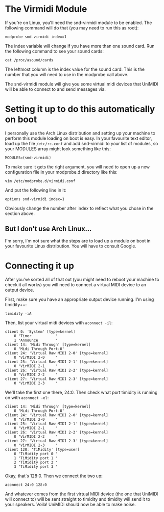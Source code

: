 # The Virmidi Module

If you're on Linux, you'll need the snd-virmidi module to be enabled. The
following command will do that (you may need to run this as root):

    modprobe snd-virmidi index=1

The index variable will change if you have more than one sound card. Run the
following command to see your sound cards:

    cat /proc/asound/cards

The leftmost column is the index value for the sound card. This is the number
that you will need to use in the modprobe call above.

The snd-virmidi module will give you some virtual midi devices that UniMIDI will
be able to connect to and send messages via.

# Setting it up to do this automatically on boot

I personally use the Arch Linux distribution and setting up your machine to
perform this module loading on boot is easy. In your favourite text editor,
load up the file `/etc/rc.conf` and add snd-virmidi to your list of modules, so
your MODULES array might look something like this:

    MODULES=(snd-virmidi)

To make sure it gets the right argument, you will need to open up a new
configuration file in your modprobe.d directory like this:

    vim /etc/modprobe.d/virmidi.conf

And put the following line in it:

    options snd-virmidi index=1

Obviously change the number after index to reflect what you chose in the section
above.

## But I don't use Arch Linux...

I'm sorry, I'm not sure what the steps are to load up a module on boot in your
favourite Linux distribution. You will have to consult Google.

# Connecting it up

After you've sorted all of that out (you might need to reboot your machine to
check it all works) you will need to connect a virtual MIDI device to an output
device.

First, make sure you have an appropriate output device running. I'm using
timidity++:

    timidity -iA

Then, list your virtual midi devices with `aconnect -il`:

    client 0: 'System' [type=kernel]
        0 'Timer           '
        1 'Announce        '
    client 14: 'Midi Through' [type=kernel]
        0 'Midi Through Port-0'
    client 24: 'Virtual Raw MIDI 2-0' [type=kernel]
        0 'VirMIDI 2-0     '
    client 25: 'Virtual Raw MIDI 2-1' [type=kernel]
        0 'VirMIDI 2-1     '
    client 26: 'Virtual Raw MIDI 2-2' [type=kernel]
        0 'VirMIDI 2-2     '
    client 27: 'Virtual Raw MIDI 2-3' [type=kernel]
        0 'VirMIDI 2-3     '

We'll take the first one there, 24:0. Then check what port timidity is running
on with `aconnect -ol`:

    client 14: 'Midi Through' [type=kernel]
        0 'Midi Through Port-0'
    client 24: 'Virtual Raw MIDI 2-0' [type=kernel]
        0 'VirMIDI 2-0     '
    client 25: 'Virtual Raw MIDI 2-1' [type=kernel]
        0 'VirMIDI 2-1     '
    client 26: 'Virtual Raw MIDI 2-2' [type=kernel]
        0 'VirMIDI 2-2     '
    client 27: 'Virtual Raw MIDI 2-3' [type=kernel]
        0 'VirMIDI 2-3     '
    client 128: 'TiMidity' [type=user]
        0 'TiMidity port 0 '
        1 'TiMidity port 1 '
        2 'TiMidity port 2 '
        3 'TiMidity port 3 '

Okay, that's 128:0. Then we connect the two up:

    aconnect 24:0 128:0

And whatever comes from the first virtual MIDI device (the one that UniMIDI will
connect to) will be sent straight to timidity and timidity will send it to your
speakers. Voila! UniMIDI should now be able to make noise.

